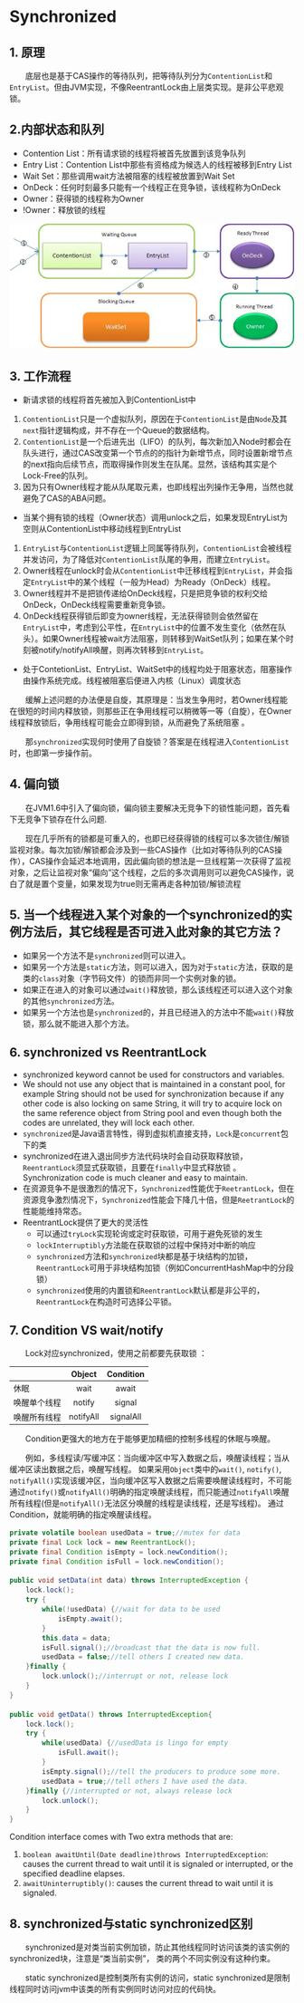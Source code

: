 # Synchronized



## 1. 原理
&#12288;&#12288;底层也是基于CAS操作的等待队列，把等待队列分为`ContentionList`和`EntryList`。但由JVM实现，不像ReentrantLock由上层类实现。是非公平悲观锁。



## 2.内部状态和队列

* Contention List：所有请求锁的线程将被首先放置到该竞争队列
* Entry List：Contention List中那些有资格成为候选人的线程被移到Entry List
* Wait Set：那些调用wait方法被阻塞的线程被放置到Wait Set
* OnDeck：任何时刻最多只能有一个线程正在竞争锁，该线程称为OnDeck
* Owner：获得锁的线程称为Owner
* !Owner：释放锁的线程

![Synchronized](./Images/synchronized.png)



## 3. 工作流程
* 新请求锁的线程将首先被加入到ContentionList中

1. `ContentionList`只是一个虚拟队列，原因在于`ContentionList`是由`Node`及其`next`指针逻辑构成，并不存在一个Queue的数据结构。
2. `ContentionList`是一个后进先出（LIFO）的队列，每次新加入Node时都会在队头进行，通过CAS改变第一个节点的的指针为新增节点，同时设置新增节点的next指向后续节点，而取得操作则发生在队尾。显然，该结构其实是个Lock-Free的队列。
3. 因为只有Owner线程才能从队尾取元素，也即线程出列操作无争用，当然也就避免了CAS的ABA问题。

* 当某个拥有锁的线程（Owner状态）调用unlock之后，如果发现EntryList为空则从ContentionList中移动线程到EntryList

1. `EntryList`与`ContentionList`逻辑上同属等待队列，`ContentionList`会被线程并发访问，为了降低对`ContentionList`队尾的争用，而建立`EntryList`。
2. Owner线程在unlock时会从`ContentionList`中迁移线程到`EntryList`，并会指定`EntryList`中的某个线程（一般为Head）为Ready（OnDeck）线程。
3. Owner线程并不是把锁传递给OnDeck线程，只是把竞争锁的权利交给OnDeck，OnDeck线程需要重新竞争锁。
4. OnDeck线程获得锁后即变为owner线程，无法获得锁则会依然留在`EntryList`中，考虑到公平性，在`EntryList`中的位置不发生变化（依然在队头）。如果Owner线程被wait方法阻塞，则转移到WaitSet队列；如果在某个时刻被notify/notifyAll唤醒，则再次转移到`EntryList`。

* 处于ContetionList、EntryList、WaitSet中的线程均处于阻塞状态，阻塞操作由操作系统完成。线程被阻塞后便进入内核（Linux）调度状态
        
&#12288;&#12288;缓解上述问题的办法便是自旋，其原理是：当发生争用时，若Owner线程能在很短的时间内释放锁，则那些正在争用线程可以稍微等一等（自旋），在Owner线程释放锁后，争用线程可能会立即得到锁，从而避免了系统阻塞 。

&#12288;&#12288;那`synchronized`实现何时使用了自旋锁？答案是在线程进入`ContentionList`时，也即第一步操作前。
 


## 4. 偏向锁
&#12288;&#12288;在JVM1.6中引入了偏向锁，偏向锁主要解决无竞争下的锁性能问题，首先看下无竞争下锁存在什么问题.

&#12288;&#12288;现在几乎所有的锁都是可重入的，也即已经获得锁的线程可以多次锁住/解锁监视对象。每次加锁/解锁都会涉及到一些CAS操作（比如对等待队列的CAS操作），CAS操作会延迟本地调用，因此偏向锁的想法是一旦线程第一次获得了监视对象，之后让监视对象“偏向”这个线程，之后的多次调用则可以避免CAS操作，说白了就是置个变量，如果发现为true则无需再走各种加锁/解锁流程



## 5. 当一个线程进入某个对象的一个synchronized的实例方法后，其它线程是否可进入此对象的其它方法？
* 如果另一个方法不是`synchronized`则可以进入。
* 如果另一个方法是`static`方法，则可以进入，因为对于`static`方法，获取的是类的`class`对象（字节码文件）的锁而非同一个实例对象的锁。
* 如果正在进入的对象可以通过`wait()`释放锁，那么该线程还可以进入这个对象的其他`synchronized`方法。
* 如果另一个方法也是`synchronized`的，并且已经进入的方法中不能`wait()`释放锁，那么就不能进入那个方法。



## 6. synchronized vs ReentrantLock
* synchronized keyword cannot be used for constructors and variables. 
* We should not use any object that is maintained in a constant pool, for example String should not be used for synchronization because if any other code is also locking on same String, it will try to acquire lock on the same reference object from String pool and even though both the codes are unrelated, they will lock each other.
* `synchronized`是Java语言特性，得到虚拟机直接支持，`Lock`是`concurrent`包下的类
* synchronized在进入退出同步方法代码块时会自动获取释放锁，`ReentrantLock`须显式获取锁，且要在`finally`中显式释放锁 。Synchronization code is much cleaner and easy to maintain.
* 在资源竞争不是很激烈的情况下，`Synchronized`性能优于`ReetrantLock`，但在资源竞争激烈情况下，`Synchronized`性能会下降几十倍，但是`ReetrantLock`的性能能维持常态。
* ReentrantLock提供了更大的灵活性
    * 可以通过`tryLock`实现轮询或定时获取锁，可用于避免死锁的发生
    * `lockInterruptibly`方法能在获取锁的过程中保持对中断的响应
    * `synchronized`方法和`synchronized`块都是基于块结构的加锁，`ReentrantLock`可用于非块结构加锁（例如ConcurrentHashMap中的分段锁）
    * `synchronized`使用的内置锁和`ReentrantLock`默认都是非公平的，`ReentrantLock`在构造时可选择公平锁。



## 7. Condition VS wait/notify
&#12288;&#12288;Lock对应synchronized，使用之前都要先获取锁 ：

|            |    Object  | Condition  |
| ---------- | :--------: | :--------: |
| 休眠        |   wait     |  await     |
| 唤醒单个线程 |   notify   |  signal    |
| 唤醒所有线程 |  notifyAll | signalAll  |
                                     
&#12288;&#12288;Condition更强大的地方在于能够更加精细的控制多线程的休眠与唤醒。 

&#12288;&#12288;例如，多线程读/写缓冲区：当向缓冲区中写入数据之后，唤醒读线程；当从缓冲区读出数据之后，唤醒写线程。 如果采用`Object`类中的`wait()`, `notify()`, `notifyAll()`实现该缓冲区，当向缓冲区写入数据之后需要唤醒读线程时，不可能通过`notify()`或`notifyAll()`明确的指定唤醒读线程，而只能通过`notifyAll`唤醒所有线程(但是`notifyAll()`无法区分唤醒的线程是读线程，还是写线程)。 通过Condition，就能明确的指定唤醒读线程。

```java
private volatile boolean usedData = true;//mutex for data
private final Lock lock = new ReentrantLock();
private final Condition isEmpty = lock.newCondition();
private final Condition isFull = lock.newCondition();

public void setData(int data) throws InterruptedException {
    lock.lock();
    try {
        while(!usedData) {//wait for data to be used
            isEmpty.await();
        }
        this.data = data;
        isFull.signal();//broadcast that the data is now full.
        usedData = false;//tell others I created new data.          
    }finally {
        lock.unlock();//interrupt or not, release lock
    }       
}

public void getData() throws InterruptedException{
    lock.lock();
    try {
        while(usedData) {//usedData is lingo for empty
            isFull.await();
        }
        isEmpty.signal();//tell the producers to produce some more.
        usedData = true;//tell others I have used the data.
    }finally {//interrupted or not, always release lock
        lock.unlock();
    }       
}
```

Condition interface comes with Two extra methods that are:
1. `boolean awaitUntil(Date deadline)throws InterruptedException`: causes the current thread to wait until it is signaled or interrupted, or the specified deadline elapses.
2. `awaitUninterruptibly()`: causes the current thread to wait until it is signaled.



## 8. synchronized与static synchronized区别
&#12288;&#12288;synchronized是对类当前实例加锁，防止其他线程同时访问该类的该实例的synchronized块，注意是“类当前实例”， 类的两个不同实例没有这种约束。
        
&#12288;&#12288;static synchronized是控制类所有实例的访问，static synchronized是限制线程同时访问jvm中该类的所有实例同时访问对应的代码快。